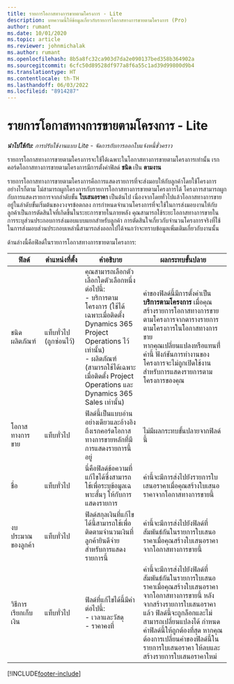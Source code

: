 ```yaml
---
title: รายการโอกาสทางการขายตามโครงการ - Lite
description: บทความนี้ให้ข้อมูลเกี่ยวกับรายการโอกาสทางการขายตามโครงการ (Pro)
author: rumant
ms.date: 10/01/2020
ms.topic: article
ms.reviewer: johnmichalak
ms.author: rumant
ms.openlocfilehash: 8b5a8fc32ca903d7da2e090137bed358b364902a
ms.sourcegitcommit: 6cfc50d89528df977a8f6a55c1ad39d99800d9b4
ms.translationtype: HT
ms.contentlocale: th-TH
ms.lasthandoff: 06/03/2022
ms.locfileid: "8914287"
---
```

# <a name="project-based-opportunity-lines---lite"></a>รายการโอกาสทางการขายตามโครงการ - Lite

_**นำไปใช้กับ:** การปรับใช้งานแบบ Lite - จัดการกับการออกใบแจ้งหนี้ชั่วคราว_

รายการโอกาสทางการขายตามโครงการจะใช้ได้เฉพาะในโอกาสทางการขายตามโครงการเท่านั้น เรกคอร์ดโอกาสทางการขายตามโครงการมีการตั้งค่าฟิลด์ **ชนิด** เป็น **ตามงาน**

รายการโอกาสทางการขายตามโครงการคือการแสดงรายการที่จะส่งมอบให้กับลูกค้าโดยใช้โครงการ อย่างไรก็ตาม ไม่สามารถผูกโครงการกับรายการโอกาสทางการขายตามโครงการได้ โครงการสามารถผูกกับการแสดงรายการจากลำดับขั้น **ใบเสนอราคา** เป็นต้นไป เนื่องจากโดยทั่วไปแล้วโอกาสทางการขายอยู่ในลำดับขั้นเริ่มต้นของวงจรข้อตกลง การกำหนดจำนวนโครงการที่จะใช้ในการส่งมอบงานให้กับลูกค้าเป็นการตัดสินใจที่เกิดขึ้นในระยะการขายในภายหลัง คุณสามารถใช้ระยะโอกาสทางการขายในการระบุส่วนประกอบการส่งมอบแบบแยกสำหรับลูกค้า การตัดสินใจเกี่ยวกับจำนวนโครงการจริงที่ใช้ในการส่งมอบส่วนประกอบเหล่านี้สามารถส่งออกไปได้จนกว่าจะทราบข้อมูลเพิ่มเติมเกี่ยวกับงานนั้น

ด้านล่างนี้คือฟิลด์ในรายการโอกาสทางการขายตามโครงการ:

| **ฟิลด์** | **ตำแหน่งที่ตั้ง** | **คำอธิบาย** | **ผลกระทบขั้นปลาย** |
| --- | --- | --- | --- |
| ชนิดผลิตภัณฑ์ | แท็บทั่วไป (ถูกซ่อนไว้) | คุณสามารถเลือกตัวเลือกใดตัวเลือกหนึ่งต่อไปนี้:</br>- บริการตามโครงการ (ใช้ได้เฉพาะเมื่อติดตั้ง Dynamics 365 Project Operations ไว้เท่านั้น)</br>- ผลิตภัณฑ์ (สามารถใช้ได้เฉพาะเมื่อติดตั้ง Project Operations และ Dynamics 365 Sales เท่านั้น) | ค่าของฟิลด์นี้มีการตั้งค่าเป็น **บริการตามโครงการ** เมื่อคุณสร้างรายการโอกาสทางการขายตามโครงการจากตารางรายการตามโครงการในโอกาสทางการขาย <br> หากคุณเปลี่ยนแปลงหรือแทนที่่ค่านี้ ฟังก์ชันการทำงานของโครงการจะไม่ถูกเปิดใช้งานสำหรับการแสดงรายการตามโครงการของคุณ |
| โอกาสทางการขาย | แท็บทั่วไป | ฟิลด์นี้เป็นแบบอ่านอย่างเดียวและอ้างอิงถึงเรกคอร์ดโอกาสทางการขายหลักที่มีการแสดงรายการนี้อยู่ | ไม่มีผลกระทบขั้นปลายจากฟิลด์นี้ |
| ชื่อ | แท็บทั่วไป | นี่คือฟิลด์ข้อความที่แก้ไขได้ซึ่งสามารถใช้เพื่อระบุข้อมูลเฉพาะสั้นๆ ให้กับการแสดงรายการ | ค่านี้จะมีการส่งไปยังรายการใบเสนอราคาเมื่อคุณสร้างใบเสนอราคาจากโอกาสทางการขายนี้ |
| งบประมาณของลูกค้า | แท็บทั่วไป | ฟิลด์สกุลเงินที่แก้ไขได้นี้สามารถใช้เพื่อติดตามจำนวนเงินที่ลูกค้ายินดีจ่ายสำหรับการแสดงรายการนี้ | ค่านี้จะมีการส่งไปยังฟิลด์ที่สัมพันธ์กันในรายการใบเสนอราคาเมื่อคุณสร้างใบเสนอราคาจากโอกาสทางการขายนี้ |
| วิธีการเรียกเก็บเงิน | แท็บทั่วไป | ฟิลด์ที่แก้ไขได้นี้มีค่าต่อไปนี้:</br>- เวลาและวัสดุ</br>- ราคาคงที่ | ค่านี้จะมีการส่งไปยังฟิลด์ที่สัมพันธ์กันในรายการใบเสนอราคาเมื่อคุณสร้างใบเสนอราคาจากโอกาสทางการขายนี้ หลังจากสร้างรายการใบเสนอราคาแล้ว ฟิลด์นี้จะถูกล็อกและไม่สามารถเปลี่ยนแปลงได้ กำหนดค่าฟิลด์นี้ให้ถูกต้องที่สุด หากคุณต้องการเปลี่ยนค่าของฟิลด์นี้ในรายการใบเสนอราคา ให้ลบและสร้างรายการใบเสนอราคาใหม่ |


[!INCLUDE[footer-include](../../includes/footer-banner.md)]